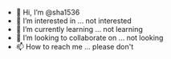 - 👋 Hi, I’m @sha1536
- 👀 I’m interested in ... not interested
- 🌱 I’m currently learning ... not learning
- 💞️ I’m looking to collaborate on ... not looking
- 📫 How to reach me ... please don't

<!---
sha1536/sha1536 is a ✨ special ✨ repository because its `README.md` (this file) appears on your GitHub profile.
You can click the Preview link to take a look at your changes.
--->

